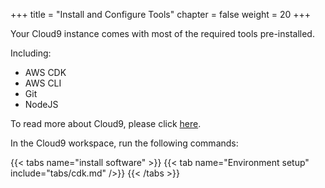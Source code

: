+++
title = "Install and Configure Tools"
chapter = false
weight = 20
+++

Your Cloud9 instance comes with most of the required tools pre-installed.

Including:
* AWS CDK
* AWS CLI
* Git
* NodeJS
 
To read more about Cloud9, please click [here](https://docs.aws.amazon.com/cloud9/latest/user-guide/what-can-i-do.html).

In the Cloud9 workspace, run the following commands:

{{< tabs name="install software" >}}
{{< tab name="Environment setup" include="tabs/cdk.md" />}}
{{< /tabs >}}


